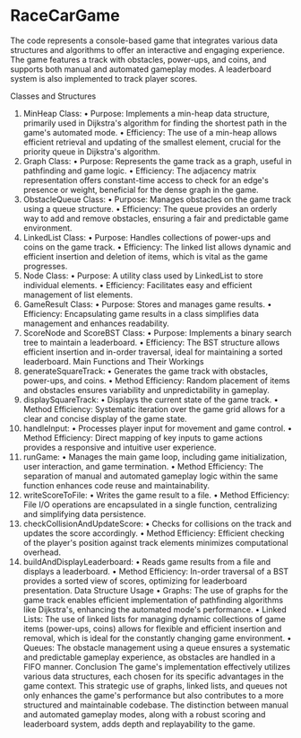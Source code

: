 # RaceCarGame
The code represents a console-based game that integrates various data structures and algorithms to offer an interactive and engaging experience. The game features a track with obstacles, power-ups, and coins, and supports both manual and automated gameplay modes. A leaderboard system is also implemented to track player scores.

Classes and Structures
1.	MinHeap Class:
•	Purpose: Implements a min-heap data structure, primarily used in Dijkstra's algorithm for finding the shortest path in the game's automated mode.
•	Efficiency: The use of a min-heap allows efficient retrieval and updating of the smallest element, crucial for the priority queue in Dijkstra's algorithm.
2.	Graph Class:
•	Purpose: Represents the game track as a graph, useful in pathfinding and game logic.
•	Efficiency: The adjacency matrix representation offers constant-time access to check for an edge's presence or weight, beneficial for the dense graph in the game.
3.	ObstacleQueue Class:
•	Purpose: Manages obstacles on the game track using a queue structure.
•	Efficiency: The queue provides an orderly way to add and remove obstacles, ensuring a fair and predictable game environment.
4.	LinkedList Class:
•	Purpose: Handles collections of power-ups and coins on the game track.
•	Efficiency: The linked list allows dynamic and efficient insertion and deletion of items, which is vital as the game progresses.
5.	Node Class:
•	Purpose: A utility class used by LinkedList to store individual elements.
•	Efficiency: Facilitates easy and efficient management of list elements.
6.	GameResult Class:
•	Purpose: Stores and manages game results.
•	Efficiency: Encapsulating game results in a class simplifies data management and enhances readability.
7.	ScoreNode and ScoreBST Class:
•	Purpose: Implements a binary search tree to maintain a leaderboard.
•	Efficiency: The BST structure allows efficient insertion and in-order traversal, ideal for maintaining a sorted leaderboard.
Main Functions and Their Workings
1.	generateSquareTrack:
•	Generates the game track with obstacles, power-ups, and coins.
•	Method Efficiency: Random placement of items and obstacles ensures variability and unpredictability in gameplay.
2.	displaySquareTrack:
•	Displays the current state of the game track.
•	Method Efficiency: Systematic iteration over the game grid allows for a clear and concise display of the game state.
3.	handleInput:
•	Processes player input for movement and game control.
•	Method Efficiency: Direct mapping of key inputs to game actions provides a responsive and intuitive user experience.
4.	runGame:
•	Manages the main game loop, including game initialization, user interaction, and game termination.
•	Method Efficiency: The separation of manual and automated gameplay logic within the same function enhances code reuse and maintainability.
5.	writeScoreToFile:
•	Writes the game result to a file.
•	Method Efficiency: File I/O operations are encapsulated in a single function, centralizing and simplifying data persistence.
6.	checkCollisionAndUpdateScore:
•	Checks for collisions on the track and updates the score accordingly.
•	Method Efficiency: Efficient checking of the player's position against track elements minimizes computational overhead.
7.	buildAndDisplayLeaderboard:
•	Reads game results from a file and displays a leaderboard.
•	Method Efficiency: In-order traversal of a BST provides a sorted view of scores, optimizing for leaderboard presentation.
Data Structure Usage
•	Graphs: The use of graphs for the game track enables efficient implementation of pathfinding algorithms like Dijkstra's, enhancing the automated mode's performance.
•	Linked Lists: The use of linked lists for managing dynamic collections of game items (power-ups, coins) allows for flexible and efficient insertion and removal, which is ideal for the constantly changing game environment.
•	Queues: The obstacle management using a queue ensures a systematic and predictable gameplay experience, as obstacles are handled in a FIFO manner.
Conclusion
The game's implementation effectively utilizes various data structures, each chosen for its specific advantages in the game context. This strategic use of graphs, linked lists, and queues not only enhances the game's performance but also contributes to a more structured and maintainable codebase. The distinction between manual and automated gameplay modes, along with a robust scoring and leaderboard system, adds depth and replayability to the game.

